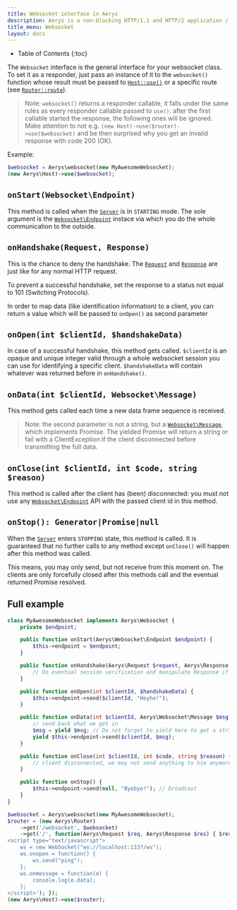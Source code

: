```yaml
---
title: Websocket interface in Aerys
description: Aerys is a non-blocking HTTP/1.1 and HTTP/2 application / websocket / static file server.
title_menu: Websocket
layout: docs
---
```


* Table of Contents
{:toc}

The `Websocket` interface is the general interface for your websocket class. To set it as a responder, just pass an instance of it to the `websocket()` function whose result must be passed to [`Host::use()`](host.html#use) or a specific route (see [`Router::route`](router.html#route)).

> Note: `websocket()` returns a responder callable, it falls under the same rules as every responder callable passed to `use()`: after the first callable started the response, the following ones will be ignored. Make attention to not e.g. `(new Host)->use($router)->use($websocket)` and be then surprised why you get an invalid response with code 200 (OK).

Example:

```php
$websocket = Aerys\websocket(new MyAwesomeWebsocket);
(new Aerys\Host)->use($websocket);
```

## `onStart(Websocket\Endpoint)`

This method is called when the [`Server`](server.html) is in `STARTING` mode. The sole argument is the [`Websocket\Endpoint`](websocket-endpoint.html) instace via which you do the whole communication to the outside.

## `onHandshake(Request, Response)`

This is the chance to deny the handshake. The [`Request`](request.html) and [`Response`](response.html) are just like for any normal HTTP request.

To prevent a successful handshake, set the response to a status not equal to 101 (Switching Protocols).

In order to map data (like identification information) to a client, you can return a value which will be passed to `onOpen()` as second parameter

## `onOpen(int $clientId, $handshakeData)`

In case of a successful handshake, this method gets called. `$clientId` is an opaque and unique integer valid through a whole websocket session you can use for identifying a specific client. `$handshakeData` will contain whatever was returned before in `onHandshake()`.

## `onData(int $clientId, Websocket\Message)`

This method gets called each time a new data frame sequence is received.

> Note: the second parameter is not a string, but a [`Websocket\Message`](body-message.html), which implements Promise. The yielded Promise will return a string or fail with a ClientException if the client disconnected before transmitting the full data.

## `onClose(int $clientId, int $code, string $reason)`

This method is called after the client has (been) disconnected: you must not use any [`Websocket\Endpoint`](websocket-endpoint.html) API with the passed client id in this method.

## `onStop(): Generator|Promise|null`

When the [`Server`](server.html) enters `STOPPING` state, this method is called. It is guaranteed that no further calls to any method except `onClose()` will happen after this method was called.

This means, you may only send, but not receive from this moment on. The clients are only forcefully closed after this methods call and the eventual returned Promise resolved.

## Full example

```php
class MyAwesomeWebsocket implements Aerys\Websocket {
	private $endpoint;

	public function onStart(Aerys\Websocket\Endpoint $endpoint) {
		$this->endpoint = $endpoint;
	}

	public function onHandshake(Aerys\Request $request, Aerys\Response $response) {
		// Do eventual session verification and manipulate Response if needed to abort
	}

	public function onOpen(int $clientId, $handshakeData) {
		$this->endpoint->send($clientId, "Heyho!");
	}

	public function onData(int $clientId, Aerys\Websocket\Message $msg) {
		// send back what we get in
		$msg = yield $msg; // Do not forget to yield here to get a string
		yield $this->endpoint->send($clientId, $msg);
	}

	public function onClose(int $clientId, int $code, string $reason) {
		// client disconnected, we may not send anything to him anymore
	}

	public function onStop() {
		$this->endpoint->send(null, "Byebye!"); // broadcast
	}
}

$websocket = Aerys\websocket(new MyAwesomeWebsocket);
$router = (new Aerys\Router)
	->get('/websocket', $websocket)
	->get('/', function(Aerys\Request $req, Aerys\Response $res) { $res->send('
<script type="text/javascript">
	ws = new WebSocket("ws://localhost:1337/ws");
	ws.onopen = function() {
		ws.send("ping");
	};
	ws.onmessage = function(e) {
		console.log(e.data);
	};
</script>'); });
(new Aerys\Host)->use($router);
```
